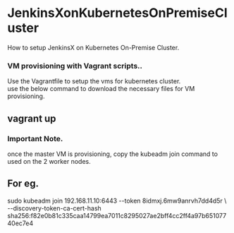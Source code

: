 # JenkinsXonKubernetesOnPremiseCluster
How to setup JenkinsX on Kubernetes On-Premise Cluster.

### VM provisioning with Vagrant scripts..
Use the Vagrantfile to setup the vms for kubernetes cluster.  
use the below command to download the necessary files for VM provisioning.
## vagrant up

### Important Note.  
once the master VM is provisioning, copy the kubeadm join command to used on the 2 worker nodes.

## For eg.  
sudo kubeadm join 192.168.11.10:6443 --token 8idmxj.6mw9anrvh7dd4d5r \  
  --discovery-token-ca-cert-hash sha256:f82e0b81c335caa14799ea7011c8295027ae2bff4cc2ff4a97b65107740ec7e4
    
